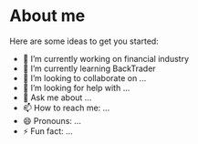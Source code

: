 # About me

Here are some ideas to get you started:

- 🔭 I’m currently working on financial industry
- 🌱 I’m currently learning BackTrader
- 👯 I’m looking to collaborate on ...
- 🤔 I’m looking for help with ...
- 💬 Ask me about ...
- 📫 How to reach me: ...
- 😄 Pronouns: ...
- ⚡ Fun fact: ...
